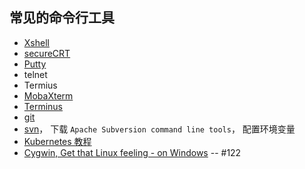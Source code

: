 ## 常见的命令行工具

- [Xshell](https://xshell.en.softonic.com/)
- [secureCRT](https://www.vandyke.com/products/securecrt/)
- [Putty](https://www.putty.org/)
- telnet
- Termius
- [MobaXterm](https://mobaxterm.mobatek.net/)
- [Terminus](https://github.com/eugeny/terminus)
- [git](https://git-scm.com/)
- [svn](https://www.visualsvn.com/downloads/)， 下载 `Apache Subversion command line tools`， 配置环境变量
- [Kubernetes 教程](https://kuboard.cn/)
- [Cygwin,   Get that Linux feeling - on Windows](https://www.cygwin.com/) -- #122
